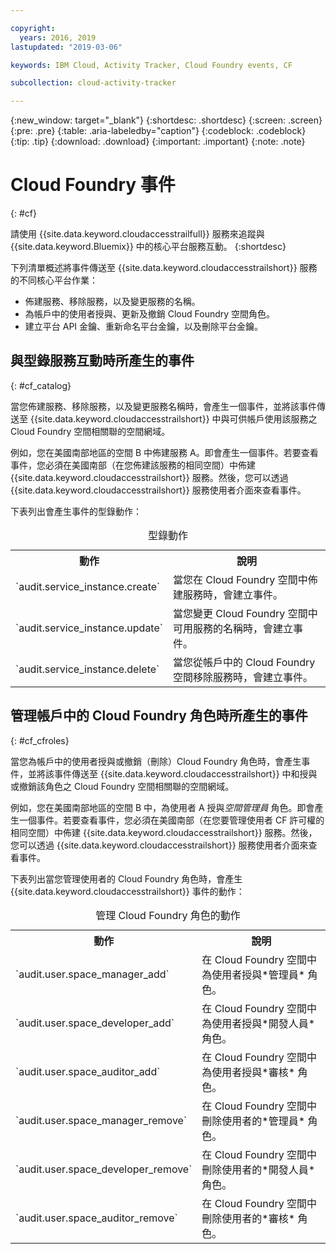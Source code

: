 ```yaml
---

copyright:
  years: 2016, 2019
lastupdated: "2019-03-06"

keywords: IBM Cloud, Activity Tracker, Cloud Foundry events, CF

subcollection: cloud-activity-tracker

---
```


{:new_window: target="_blank"}
{:shortdesc: .shortdesc}
{:screen: .screen}
{:pre: .pre}
{:table: .aria-labeledby="caption"}
{:codeblock: .codeblock}
{:tip: .tip}
{:download: .download}
{:important: .important}
{:note: .note}


# Cloud Foundry 事件
{: #cf}

請使用 {{site.data.keyword.cloudaccesstrailfull}} 服務來追蹤與 {{site.data.keyword.Bluemix}} 中的核心平台服務互動。
{:shortdesc}


下列清單概述將事件傳送至 {{site.data.keyword.cloudaccesstrailshort}} 服務的不同核心平台作業： 

* 佈建服務、移除服務，以及變更服務的名稱。
* 為帳戶中的使用者授與、更新及撤銷 Cloud Foundry 空間角色。
* 建立平台 API 金鑰、重新命名平台金鑰，以及刪除平台金鑰。


## 與型錄服務互動時所產生的事件
{: #cf_catalog}

當您佈建服務、移除服務，以及變更服務名稱時，會產生一個事件，並將該事件傳送至 {{site.data.keyword.cloudaccesstrailshort}} 中與可供帳戶使用該服務之 Cloud Foundry 空間相關聯的空間網域。 

例如，您在美國南部地區的空間 B 中佈建服務 A。即會產生一個事件。若要查看事件，您必須在美國南部（在您佈建該服務的相同空間）中佈建 {{site.data.keyword.cloudaccesstrailshort}} 服務。然後，您可以透過 {{site.data.keyword.cloudaccesstrailshort}} 服務使用者介面來查看事件。

下表列出會產生事件的型錄動作：

<table>
  <caption>型錄動作</caption>
  <tr>
    <th>動作</th>
	  <th>說明</th>
  <tr>
  <tr>
    <td>`audit.service_instance.create`</td>
	<td>當您在 Cloud Foundry 空間中佈建服務時，會建立事件。</td>
  </tr>
  <tr>
    <td>`audit.service_instance.update`</td>
	<td>當您變更 Cloud Foundry 空間中可用服務的名稱時，會建立事件。</td>
  </tr>
  <tr>
    <td>`audit.service_instance.delete`</td>
	<td>當您從帳戶中的 Cloud Foundry 空間移除服務時，會建立事件。</td>
  </tr>
</table>


 	

## 管理帳戶中的 Cloud Foundry 角色時所產生的事件
{: #cf_cfroles} 

當您為帳戶中的使用者授與或撤銷（刪除）Cloud Foundry 角色時，會產生事件，並將該事件傳送至 {{site.data.keyword.cloudaccesstrailshort}} 中和授與或撤銷該角色之 Cloud Foundry 空間相關聯的空間網域。 

例如，您在美國南部地區的空間 B 中，為使用者 A 授與*空間管理員* 角色。即會產生一個事件。若要查看事件，您必須在美國南部（在您要管理使用者 CF 許可權的相同空間）中佈建 {{site.data.keyword.cloudaccesstrailshort}} 服務。然後，您可以透過 {{site.data.keyword.cloudaccesstrailshort}} 服務使用者介面來查看事件。


下表列出當您管理使用者的 Cloud Foundry 角色時，會產生 {{site.data.keyword.cloudaccesstrailshort}} 事件的動作：

<table>
  <caption>管理 Cloud Foundry 角色的動作</caption>
  <tr>
    <th>動作</th>
	<th>說明</th>
  <tr>
  <tr>
    <td>`audit.user.space_manager_add`</td>
	<td>在 Cloud Foundry 空間中為使用者授與*管理員* 角色。</td>
  </tr>
  <tr>
    <td>`audit.user.space_developer_add`</td>
	<td>在 Cloud Foundry 空間中為使用者授與*開發人員* 角色。</td>
  </tr>
  <tr>
    <td>`audit.user.space_auditor_add`</td>
	<td>在 Cloud Foundry 空間中為使用者授與*審核* 角色。</td>
  </tr>
  <tr>
    <td>`audit.user.space_manager_remove`</td>
	<td>在 Cloud Foundry 空間中刪除使用者的*管理員* 角色。</td>
  </tr>
  <tr>
    <td>`audit.user.space_developer_remove`</td>
	<td>在 Cloud Foundry 空間中刪除使用者的*開發人員* 角色。</td>
  </tr>
  <tr>
    <td>`audit.user.space_auditor_remove`</td>
	<td>在 Cloud Foundry 空間中刪除使用者的*審核* 角色。</td>
  </tr>
</table>






	
 	
 	
